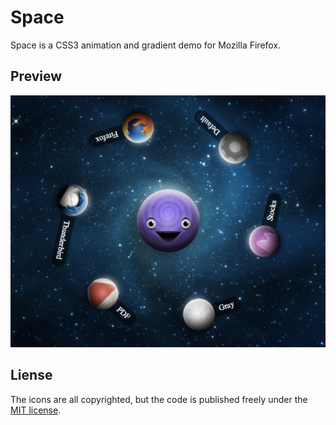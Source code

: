 # Space
Space is a CSS3 animation and gradient demo for Mozilla Firefox.

## Preview
![preview](preview.png)

## Liense
The icons are all copyrighted, but the code is published freely under the [MIT license](LICENSE.txt).
